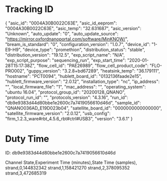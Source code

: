 Tracking ID
===========

{
    "asic_id": "0004A30B0022C63E",
    "asic_id_eeprom": "0004A30B0022C63E",
    "asic_temp": "32.631687",
    "asic_version": "Unknown",
    "auto_update": "0",
    "auto_update_source": "https://mirror.oxfordnanoportal.com/software/MinKNOW/",
    "bream_is_standard": "0",
    "configuration_version": "1.0.7",
    "device_id": "1-E9-H9",
    "device_type": "promethion",
    "distribution_status": "stable",
    "distribution_version": "19.12.5",
    "exp_script_name": "N/A",
    "exp_script_purpose": "sequencing_run",
    "exp_start_time": "2020-01-28T15:17:38Z",
    "flow_cell_id": "PAE26989",
    "flow_cell_product_code": "FLO-PRO002",
    "guppy_version": "3.2.8+bd67289",
    "heatsink_temp": "36.179111",
    "hostname": "PCT0094",
    "hublett_board_id": "0132136faade2e15",
    "hublett_firmware_version": "2.0.12",
    "installation_type": "nc",
    "ip_address": "",
    "local_firmware_file": "1",
    "mac_address": "",
    "operating_system": "ubuntu 16.04",
    "protocol_group_id": "20200128_QNANO",
    "protocol_run_id": "",
    "protocols_version": "4.3.16",
    "run_id": "db9e9383d44d80bbe1e2600c7a7419056610d46d",
    "sample_id": "QNANO036AD_E19D023b04",
    "satellite_board_id": "0000000000000000",
    "satellite_firmware_version": "2.0.12",
    "usb_config": "firm_1.2.3_ware#rbt_4.5.6_rbt#ctrl#USB3",
    "version": "3.6.1"
}

Duty Time
=========

ID: db9e9383d44d80bbe1e2600c7a7419056610d46d

Channel State,Experiment Time (minutes),State Time (samples),
strand,0,144832342
strand,1,158421270
strand,2,378095352
strand,3,472685319
